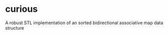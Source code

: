 curious
=======

A robust STL implementation of an sorted bidirectional associative map data structure